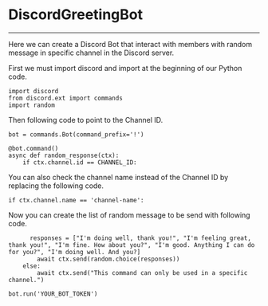 # DiscordGreetingBot
----------------------

Here we can create a Discord Bot that interact with members with random message in specific channel in the Discord server.

First we must import discord and import at the beginning of our Python code.
```
import discord
from discord.ext import commands
import random
```
Then following code to point to the Channel ID.
```
bot = commands.Bot(command_prefix='!')

@bot.command()
async def random_response(ctx):
    if ctx.channel.id == CHANNEL_ID:
```
You can also check the channel name instead of the Channel ID by replacing the following code.
```
if ctx.channel.name == 'channel-name':
```
Now you can create the list of random message to be send with following code.
```
      responses = ["I'm doing well, thank you!", "I'm feeling great, thank you!", "I'm fine. How about you?", "I'm good. Anything I can do for you?", "I'm doing well. And you?]
        await ctx.send(random.choice(responses))
    else:
        await ctx.send("This command can only be used in a specific channel.")

bot.run('YOUR_BOT_TOKEN')
```
